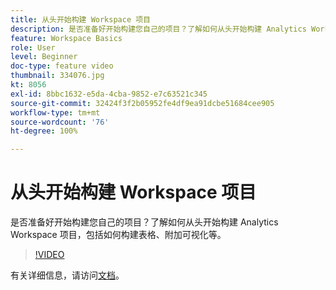 ```yaml
---
title: 从头开始构建 Workspace 项目
description: 是否准备好开始构建您自己的项目？了解如何从头开始构建 Analytics Workspace 项目，包括如何构建表格、附加可视化等。
feature: Workspace Basics
role: User
level: Beginner
doc-type: feature video
thumbnail: 334076.jpg
kt: 8056
exl-id: 8bbc1632-e5da-4cba-9852-e7c63521c345
source-git-commit: 32424f3f2b05952fe4df9ea91dcbe51684cee905
workflow-type: tm+mt
source-wordcount: '76'
ht-degree: 100%

---
```


# 从头开始构建 Workspace 项目

是否准备好开始构建您自己的项目？了解如何从头开始构建 Analytics Workspace 项目，包括如何构建表格、附加可视化等。

>[!VIDEO](https://video.tv.adobe.com/v/334076/?quality=12&learn=on)

有关详细信息，请访问[文档](https://experienceleague.adobe.com/docs/analytics/analyze/analysis-workspace/home.html?lang=zh-Hans)。
